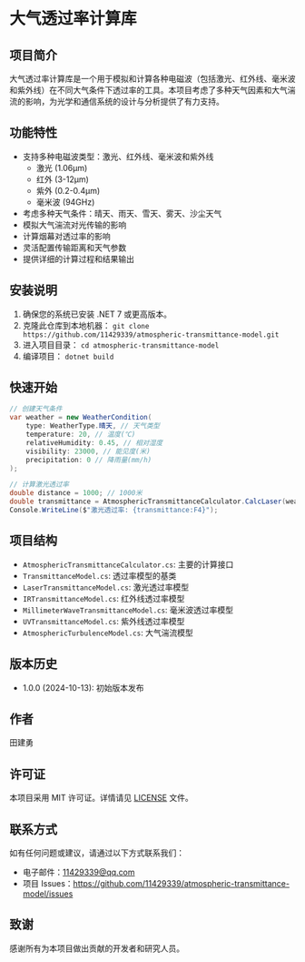# 大气透过率计算库

## 项目简介

大气透过率计算库是一个用于模拟和计算各种电磁波（包括激光、红外线、毫米波和紫外线）在不同大气条件下透过率的工具。本项目考虑了多种天气因素和大气湍流的影响，为光学和通信系统的设计与分析提供了有力支持。

## 功能特性

- 支持多种电磁波类型：激光、红外线、毫米波和紫外线
  - 激光 (1.06μm)
  - 红外 (3-12μm)
  - 紫外 (0.2-0.4μm)
  - 毫米波 (94GHz)
- 考虑多种天气条件：晴天、雨天、雪天、雾天、沙尘天气
- 模拟大气湍流对光传输的影响
- 计算烟幕对透过率的影响
- 灵活配置传输距离和天气参数
- 提供详细的计算过程和结果输出

## 安装说明

1. 确保您的系统已安装 .NET 7 或更高版本。
2. 克隆此仓库到本地机器：   ```
   git clone https://github.com/11429339/atmospheric-transmittance-model.git ```
3. 进入项目目录：   ```
   cd atmospheric-transmittance-model ```
4. 编译项目：   ```
   dotnet build ```

## 快速开始

```csharp
// 创建天气条件
var weather = new WeatherCondition(
    type: WeatherType.晴天, // 天气类型
    temperature: 20, // 温度(℃)
    relativeHumidity: 0.45, // 相对湿度
    visibility: 23000, // 能见度(米)
    precipitation: 0 // 降雨量(mm/h)
);

// 计算激光透过率
double distance = 1000; // 1000米
double transmittance = AtmosphericTransmittanceCalculator.CalcLaser(weather, distance);
Console.WriteLine($"激光透过率: {transmittance:F4}");
```

## 项目结构

- `AtmosphericTransmittanceCalculator.cs`: 主要的计算接口
- `TransmittanceModel.cs`: 透过率模型的基类
- `LaserTransmittanceModel.cs`: 激光透过率模型
- `IRTransmittanceModel.cs`: 红外线透过率模型
- `MillimeterWaveTransmittanceModel.cs`: 毫米波透过率模型
- `UVTransmittanceModel.cs`: 紫外线透过率模型
- `AtmosphericTurbulenceModel.cs`: 大气湍流模型

## 版本历史

- 1.0.0 (2024-10-13): 初始版本发布

## 作者

田建勇

## 许可证

本项目采用 MIT 许可证。详情请见 [LICENSE](LICENSE) 文件。

## 联系方式

如有任何问题或建议，请通过以下方式联系我们：

- 电子邮件：<11429339@qq.com>
- 项目 Issues：<https://github.com/11429339/atmospheric-transmittance-model/issues>

## 致谢

感谢所有为本项目做出贡献的开发者和研究人员。

